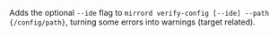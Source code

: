 Adds the optional `--ide` flag to `mirrord verify-config [--ide] --path {/config/path}`, turning some errors into warnings (target related).